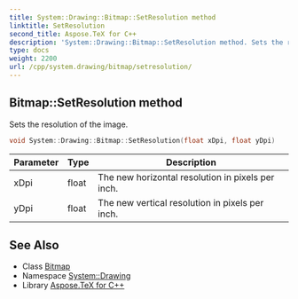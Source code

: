 ```yaml
---
title: System::Drawing::Bitmap::SetResolution method
linktitle: SetResolution
second_title: Aspose.TeX for C++
description: 'System::Drawing::Bitmap::SetResolution method. Sets the resolution of the image in C++.'
type: docs
weight: 2200
url: /cpp/system.drawing/bitmap/setresolution/
---
```

## Bitmap::SetResolution method


Sets the resolution of the image.

```cpp
void System::Drawing::Bitmap::SetResolution(float xDpi, float yDpi)
```


| Parameter | Type | Description |
| --- | --- | --- |
| xDpi | float | The new horizontal resolution in pixels per inch. |
| yDpi | float | The new vertical resolution in pixels per inch. |

## See Also

* Class [Bitmap](../)
* Namespace [System::Drawing](../../)
* Library [Aspose.TeX for C++](../../../)
